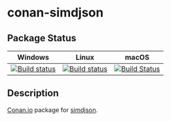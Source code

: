 # conan-simdjson

## Package Status

| Windows | Linux | macOS |
|:-------:|:-----:|:-----:|
|[![Build status](https://ci.appveyor.com/api/projects/status/fq12audu58oa8qy7/branch/testing%2F0.5.0?svg=true)](https://ci.appveyor.com/project/SpaceIm/conan-simdjson)|[![Build status](https://github.com/SpaceIm/conan-simdjson/workflows/.github/workflows/conan.yml/badge.svg?branch=testing%2F0.5.0)](https://github.com/SpaceIm/conan-simdjson/actions?query=branch%3Atesting%2F0.5.0)|[![Build Status](https://travis-ci.com/SpaceIm/conan-simdjson.svg?branch=testing%2F0.5.0)](https://travis-ci.com/SpaceIm/conan-simdjson)|

## Description

[Conan.io](https://conan.io) package for [simdjson](https://github.com/simdjson/simdjson).
